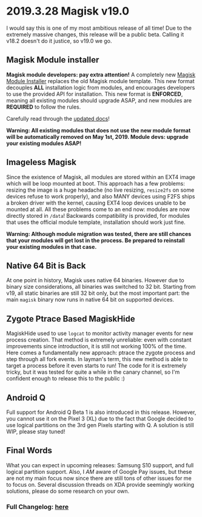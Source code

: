 # 2019.3.28 Magisk v19.0

I would say this is one of my most ambitious release of all time! Due to the extremely massive changes, this release will be a public beta. Calling it v18.2 doesn't do it justice, so v19.0 we go.

## Magisk Module installer
**Magisk module developers: pay extra attention!** A completely new [Magisk Module Installer](https://github.com/topjohnwu/magisk-module-installer) replaces the old Magisk module template. This new format decouples **ALL** installation logic from modules, and encourages developers to use the provided API for installation. This new format is **ENFORCED**, meaning all existing modules should upgrade ASAP, and new modules are **REQUIRED** to follow the rules.

Carefully read through the [updated docs](https://topjohnwu.github.io/Magisk/guides.html)!

**Warning: All existing modules that does not use the new module format will be automatically removed on May 1st, 2019. Module devs: upgrade your existing modules ASAP!**

## Imageless Magisk
Since the existence of Magisk, all modules are stored within an EXT4 image which will be loop mounted at boot. This approach has a few problems: resizing the image is a huge headache (no live resizing, `resize2fs` on some devices refuse to work properly), and also MANY devices using F2FS ships a broken driver with the kernel, causing EXT4 loop devices unable to be mounted at all. All these problems come to an end now: modules are now directly stored in `/data`! Backwards compatibility is provided, for modules that uses the official module template, installation should work just fine.

**Warning: Although module migration was tested, there are still chances that your modules will get lost in the process. Be prepared to reinstall your existing modules in that case.**

## Native 64 Bit is Back
At one point in history, Magisk uses native 64 binaries. However due to binary size considerations, all binaries was switched to 32 bit. Starting from v19, all static binaries are still 32 bit only, but the most important part: the main `magisk` binary now runs in native 64 bit on supported devices.

## Zygote Ptrace Based MagiskHide
MagiskHide used to use `logcat` to monitor activity manager events for new process creation. That method is extremely unreliable: even with constant improvements since introduction, it is still not working 100% of the time. Here comes a fundamentally new approach: ptrace the zygote process and step through all fork events. In layman's term, this new method is able to target a process before it even starts to run! The code for it is extremely tricky, but it was tested for quite a while in the canary channel, so I'm confident enough to release this to the public :)

## Android Q
Full support for Android Q Beta 1 is also introduced in this release. However, you cannot use it on the Pixel 3 (XL) due to the fact that Google decided to use logical partitions on the 3rd gen Pixels starting with Q. A solution is still WIP, please stay tuned!

## Final Words
What you can expect in upcoming releases: Samsung S10 support, and full logical partition support. Also, I *AM* aware of Google Pay issues, but these are not my main focus now since there are still tons of other issues for me to focus on. Several discussion threads on XDA provide seemingly working solutions, please do some research on your own.

### Full Changelog: [here](https://topjohnwu.github.io/Magisk/changes.html)

